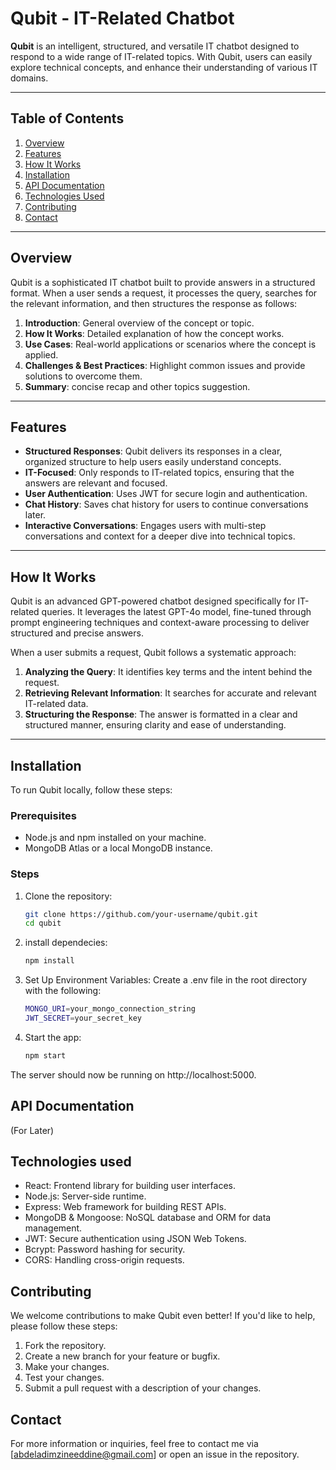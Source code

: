 # Qubit - IT-Related Chatbot

**Qubit** is an intelligent, structured, and versatile IT chatbot designed to respond to a wide range of IT-related topics. With Qubit, users can easily explore technical concepts, and enhance their understanding of various IT domains.

---

## Table of Contents
1. [Overview](#overview)
2. [Features](#features)
3. [How It Works](#how-it-works)
4. [Installation](#installation)
5. [API Documentation](#api-documentation)
6. [Technologies Used](#technologies-used)
7. [Contributing](#contributing)
8. [Contact](#contact)

---

## Overview

Qubit is a sophisticated IT chatbot built to provide answers in a structured format. When a user sends a request, it processes the query, searches for the relevant information, and then structures the response as follows:

1. **Introduction**: General overview of the concept or topic.
2. **How It Works**: Detailed explanation of how the concept works.
3. **Use Cases**: Real-world applications or scenarios where the concept is applied.
4. **Challenges & Best Practices**: Highlight common issues and provide solutions to overcome them.  
5. **Summary**: concise recap and other topics suggestion.   
---

## Features

- **Structured Responses**: Qubit delivers its responses in a clear, organized structure to help users easily understand concepts.
- **IT-Focused**: Only responds to IT-related topics, ensuring that the answers are relevant and focused.
- **User Authentication**: Uses JWT for secure login and authentication.
- **Chat History**: Saves chat history for users to continue conversations later.
- **Interactive Conversations**: Engages users with multi-step conversations and context for a deeper dive into technical topics.
---

## How It Works

Qubit is an advanced GPT-powered chatbot designed specifically for IT-related queries. It leverages the latest GPT-4o model, fine-tuned through prompt engineering techniques and context-aware processing to deliver structured and precise answers.

When a user submits a request, Qubit follows a systematic approach:

1. **Analyzing the Query**: It identifies key terms and the intent behind the request.
2. **Retrieving Relevant Information**: It searches for accurate and relevant IT-related data.
3. **Structuring the Response**: The answer is formatted in a clear and structured manner, ensuring clarity and ease of understanding.
---

## Installation

To run Qubit locally, follow these steps:

### Prerequisites
- Node.js and npm installed on your machine.
- MongoDB Atlas or a local MongoDB instance.

### Steps

1. Clone the repository:
   ```bash
   git clone https://github.com/your-username/qubit.git
   cd qubit

2. install dependecies:
   ```bash
   npm install

3. Set Up Environment Variables: Create a .env file in the root directory with the following:
   ```bash
   MONGO_URI=your_mongo_connection_string
   JWT_SECRET=your_secret_key

4. Start the app:
   ```bash
   npm start

The server should now be running on http://localhost:5000.

## API Documentation
(For Later)

## Technologies used
- React: Frontend library for building user interfaces.
- Node.js: Server-side runtime.
- Express: Web framework for building REST APIs.
- MongoDB & Mongoose: NoSQL database and ORM for data management.
- JWT: Secure authentication using JSON Web Tokens.
- Bcrypt: Password hashing for security.
- CORS: Handling cross-origin requests.

## Contributing
We welcome contributions to make Qubit even better! If you'd like to help, please follow these steps:
1. Fork the repository.
2. Create a new branch for your feature or bugfix.
3. Make your changes.
4. Test your changes.
5. Submit a pull request with a description of your changes.

## Contact
For more information or inquiries, feel free to contact me via [abdeladimzineeddine@gmail.com] or open an issue in the repository.



